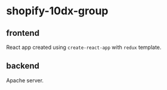# shopify-10dx-group

## frontend

React app created using `create-react-app` with `redux` template.

## backend

Apache server.



